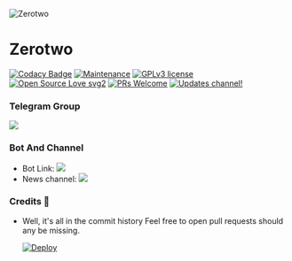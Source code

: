 ![Zerotwo](https://telegra.ph/file/5480c2bb0aef9d8715e76.jpg) 
# Zerotwo
[![Codacy Badge](https://api.codacy.com/project/badge/Grade/6141417ceaf84545bab6bd671503df51)](https://app.codacy.com/gh/AnimeKaizoku/SaitamaRobot?utm_source=github.com&utm_medium=referral&utm_content=AnimeKaizoku/SaitamaRobot&utm_campaign=Badge_Grade_Settings)  [![Maintenance](https://img.shields.io/badge/Maintained%3F-yes-green.svg)](https://github.com/AnimeKaizoku/SaitamaRobot/graphs/commit-activity) [![GPLv3 license](https://img.shields.io/badge/License-GPLv3-blue.svg)](https://perso.crans.org/besson/LICENSE.html) [![Open Source Love svg2](https://badges.frapsoft.com/os/v2/open-source.svg?v=103)](https://github.com/ellerbrock/open-source-badges/) [![PRs Welcome](https://img.shields.io/badge/PRs-welcome-brightgreen.svg?style=flat-square)](https://makeapullrequest.com) [![Updates channel!](https://img.shields.io/badge/Join%20Channel-!-red)](https://t.me/zerotwoupdate)

### Telegram Group
<p align="left">
<a href="https://t.me/ZerotwoSupport" alt="Telegram!"> <img src="https://aleen42.github.io/badges/src/telegram.svg" /> </a>

### Bot And Channel 
* Bot Link:  <a href="https://t.me/Misszero_bot" alt="Zerotwo bot"> <img src="https://img.shields.io/badge/%F0%9F%A4%96%20-Zerotwobot-pink" /> </a>
* News channel: <a  href="https://t.me/ZerotwoLog" alt="Gabi Logs"> <img  src="https://img.shields.io/badge/%F0%9F%92%A1-zerotwo%20Log%20Channel-9cf" /> </a>


### Credits 📍
* Well, it's all in the commit history 
Feel free to open pull requests should any be missing.


  [![Deploy](https://www.herokucdn.com/deploy/button.svg)](https://heroku.com/deploy?template=https://github.com/majid-nex/002.git)
